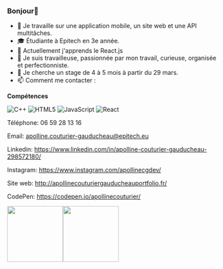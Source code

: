 ### Bonjour👋

- 🔭 Je travaille sur une application mobile, un site web et une API multitâches.
- :mortar_board: Étudiante à Epitech en 3e année.
- 🌱 Actuellement j'apprends le React.js
- :bust_in_silhouette: Je suis travailleuse, passionnée par mon travail, curieuse, organisée et perfectionniste.
- :briefcase: Je cherche un stage de 4 à 5 mois à partir du 29 mars.
- 📫 Comment me contacter : 


**Compétences**

![C++](https://img.shields.io/badge/-C++-000000?style=flat&logo=C%2B%2B&logoColor=00599C)
![HTML5](https://img.shields.io/badge/-HTML5-000000?style=flat&logo=HTML5)
![JavaScript](https://img.shields.io/badge/-JavaScript-000000?style=flat&logo=javascript)
![React](https://img.shields.io/badge/-React-000000?style=flat&logo=React&logoColor=61DAFB)


Téléphone: 06 59 28 13 16

Email: apolline.couturier-gauducheau@epitech.eu

Linkedin: https://www.linkedin.com/in/apolline-couturier-gauducheau-298572180/

Instagram: https://www.instagram.com/apollinecgdev/

Site web: http://apollinecouturiergauducheauportfolio.fr/

CodePen: https://codepen.io/apollinecouturier/


<img align="" height='130px' src="https://github-readme-stats.vercel.app/api?username=adamalston&hide_title=true&show_icons=true&include_all_commits=true&line_height=21&bg_color=0,EC6C6C,FFD479,FFFC79,73FA79&theme=graywhite" /><img align="" height='130px' src="https://github-readme-stats.vercel.app/api/top-langs/?username=ApollineCouturier&hide_title=true&layout=compact&bg_color=0,73FA79,73FDFF,7A81FF&theme=graywhite" />
